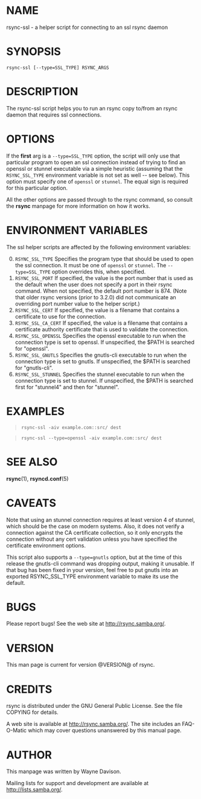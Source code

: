 # NAME

rsync-ssl - a helper script for connecting to an ssl rsync daemon

# SYNOPSIS

```
rsync-ssl [--type=SSL_TYPE] RSYNC_ARGS
```

# DESCRIPTION

The rsync-ssl script helps you to run an rsync copy to/from an rsync daemon
that requires ssl connections.

# OPTIONS

If the **first** arg is a `--type=SSL_TYPE` option, the script will only use
that particular program to open an ssl connection instead of trying to find an
openssl or stunnel executable via a simple heuristic (assuming that the
`RSYNC_SSL_TYPE` environment variable is not set as well -- see below).  This
option must specify one of `openssl` or `stunnel`.  The equal sign is
required for this particular option.

All the other options are passed through to the rsync command, so consult the
**rsync** manpage for more information on how it works.

# ENVIRONMENT VARIABLES

The ssl helper scripts are affected by the following environment variables:

0.  `RSYNC_SSL_TYPE` Specifies the program type that should be used to open the
    ssl connection.  It must be one of `openssl` or `stunnel`.  The
    `--type=SSL_TYPE` option overrides this, when specified.
0.  `RSYNC_SSL_PORT` If specified, the value is the port number that is used as
    the default when the user does not specify a port in their rsync command.
    When not specified, the default port number is 874.  (Note that older rsync
    versions (prior to 3.2.0) did not communicate an overriding port number
    value to the helper script.)
0.  `RSYNC_SSL_CERT` If specified, the value is a filename that contains a
    certificate to use for the connection.
0.  `RSYNC_SSL_CA_CERT` If specified, the value is a filename that contains a
    certificate authority certificate that is used to validate the connection.
0.  `RSYNC_SSL_OPENSSL` Specifies the openssl executable to run when the
    connection type is set to openssl.  If unspecified, the $PATH is searched
    for "openssl".
0.  `RSYNC_SSL_GNUTLS` Specifies the gnutls-cli executable to run when the
    connection type is set to gnutls.  If unspecified, the $PATH is searched
    for "gnutls-cli".
0.  `RSYNC_SSL_STUNNEL` Specifies the stunnel executable to run when the
    connection type is set to stunnel.  If unspecified, the $PATH is searched
    first for "stunnel4" and then for "stunnel".

# EXAMPLES

>     rsync-ssl -aiv example.com::src/ dest

>     rsync-ssl --type=openssl -aiv example.com::src/ dest

# SEE ALSO

**rsync**(1), **rsyncd.conf**(5)

# CAVEATS

Note that using an stunnel connection requires at least version 4 of stunnel,
which should be the case on modern systems.  Also, it does not verify a
connection against the CA certificate collection, so it only encrypts the
connection without any cert validation unless you have specified the
certificate environment options.

This script also supports a `--type=gnutls` option, but at the time of this
release the gnutls-cli command was dropping output, making it unusable.  If
that bug has been fixed in your version, feel free to put gnutls into an
exported RSYNC_SSL_TYPE environment variable to make its use the default.

# BUGS

Please report bugs! See the web site at <http://rsync.samba.org/>.

# VERSION

This man page is current for version @VERSION@ of rsync.

# CREDITS

rsync is distributed under the GNU General Public License.  See the file
COPYING for details.

A web site is available at <http://rsync.samba.org/>.  The site includes an
FAQ-O-Matic which may cover questions unanswered by this manual page.

# AUTHOR

This manpage was written by Wayne Davison.

Mailing lists for support and development are available at
<http://lists.samba.org/>.
